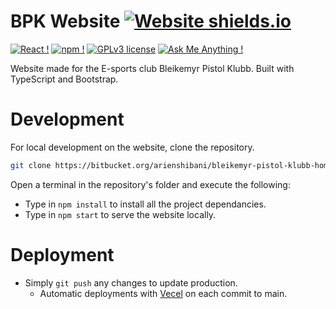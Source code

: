 # BPK Website [![Website shields.io](https://img.shields.io/website-up-down-green-red/http/shields.io.svg)](https://bpk-krzb.vercel.app/)

[![React !](https://badges.aleen42.com/src/react.svg)](www.react.com)
[![npm !](https://badges.aleen42.com/src/npm.svg)](https://www.npmjs.com/) [![GPLv3 license](https://img.shields.io/badge/License-GPLv3-blue.svg)](http://perso.crans.org/besson/LICENSE.html) [![Ask Me Anything !](https://img.shields.io/badge/Ask%20me-anything-1abc9c.svg)](mailto:aaari94@gmail.com)

Website made for the E-sports club Bleikemyr Pistol Klubb. Built with TypeScript and Bootstrap.

# Development

For local development on the website, clone the repository.

```bash
git clone https://bitbucket.org/arienshibani/bleikemyr-pistol-klubb-homepage.git
```

Open a terminal in the repository's folder and execute the following:

- Type in `npm install` to install all the project dependancies.
- Type in `npm start` to serve the website locally.

# Deployment

- Simply `git push` any changes to update production.
  - Automatic deployments with [Vecel](https://vercel.com/) on each commit to main.

